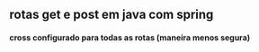 ## rotas get e post em java com spring  

#### cross configurado para todas as rotas (maneira menos segura)
